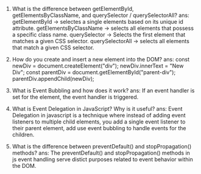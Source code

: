 1. What is the difference between getElementById, getElementsByClassName, and querySelector / querySelectorAll?
ans:
getElementById -> selectes a single elements based on its unique id attribute.
getElementsByClassName -> selects all elements that possess a specific class name.
querySelector -> Selects the first element that matches a given CSS selector.
querySelectorAll -> selects all elements that match a given CSS selector.


2. How do you create and insert a new element into the DOM?
ans:
const newDiv = document.createElement("div");
newDiv.innerText = "New Div";
const parentDiv = document.getElementById("parent-div");
parentDiv.appendChild(newDiv);


3. What is Event Bubbling and how does it work?
ans:
If an event handler is set for the element, the event handler is triggered.


4. What is Event Delegation in JavaScript? Why is it useful?
ans:
Event Delegation in javascript is a technique where instead of adding event listeners to multiple child elements, you add a single event listener to their parent element, add use event bubbling to handle events for the children.


5. What is the difference between preventDefault() and stopPropagation() methods?
ans:
The preventDefault() and stopPropagation() methods in js event handling serve distict purposes related to event behavior within the DOM.
